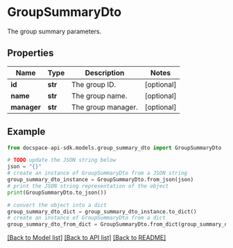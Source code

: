 # GroupSummaryDto
The group summary parameters.

## Properties

Name | Type | Description | Notes
------------ | ------------- | ------------- | -------------
**id** | **str** | The group ID. | [optional] 
**name** | **str** | The group name. | [optional] 
**manager** | **str** | The group manager. | [optional] 

## Example

```python
from docspace-api-sdk.models.group_summary_dto import GroupSummaryDto

# TODO update the JSON string below
json = "{}"
# create an instance of GroupSummaryDto from a JSON string
group_summary_dto_instance = GroupSummaryDto.from_json(json)
# print the JSON string representation of the object
print(GroupSummaryDto.to_json())

# convert the object into a dict
group_summary_dto_dict = group_summary_dto_instance.to_dict()
# create an instance of GroupSummaryDto from a dict
group_summary_dto_from_dict = GroupSummaryDto.from_dict(group_summary_dto_dict)
```
[[Back to Model list]](../README.md#documentation-for-models) [[Back to API list]](../README.md#documentation-for-api-endpoints) [[Back to README]](../README.md)


